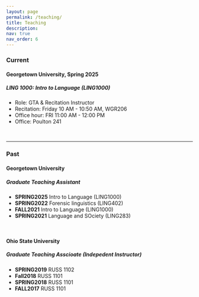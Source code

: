 ```yaml
---
layout: page
permalink: /teaching/
title: Teaching
description:
nav: true
nav_order: 6
---
```


### Current

#### **Georgetown University**, Spring 2025

##### LING 1000: Intro to Language (LING1000)

- Role: GTA & Recitation Instructor
- Recitation: Friday 10 AM - 10:50 AM, WGR206
- Office hour: FRI 11:00 AM - 12:00 PM
- Office: Poulton 241

<br/>
<hr>

### Past

#### **Georgetown University**
##### Graduate Teaching Assistant
- **SPRING2025** Intro to Language (LING1000) 
- **SPRING2022** Forensic linguistics (LING402)
- **FALL2021**  Intro to Language (LING1000)
- **SPRING2021**  Language and SOciety (LING283)
 
<br/>

#### **Ohio State University**

##### Graduate Teaching Asscioate (Indepedent Instructor)

- **SPRING2019** RUSS 1102
- **Fall2018** RUSS 1101
- **SPRING2018** RUSS 1101
- **FALL2017** RUSS 1101
